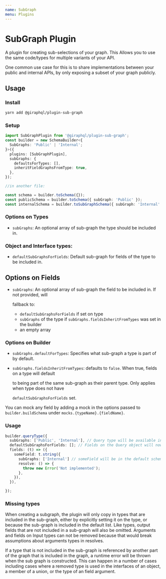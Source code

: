 ```yaml
---
name: SubGraph
menu: Plugins
---
```


# SubGraph Plugin

A plugin for creating sub-selections of your graph. This Allows you to use the same code/types for multiple variants of your API.

One common use case for this is to share implementations between your public and internal APIs, by only exposing a subset of your graph publicly.

## Usage

### Install

```bash
yarn add @giraphql/plugin-sub-graph
```

### Setup

```typescript
import SubGraphPlugin from '@giraphql/plugin-sub-graph';
const builder = new SchemaBuilder<{
  SubGraphs: 'Public' | 'Internal';
}>({
  plugins: [SubGraphPlugin],
  subGraphs: {
    defaultsForTypes: [],
    inheritFieldGraphsFromType: true,
  },
});

//in another file:

const schema = builder.toSchema({});
const publicSchema = builder.toSchema({ subGraph: 'Public' });
const internalSchema = builder.toSubGraphSchema({ subGraph: 'Internal' });
```

### Options on Types

* `subGraphs`: An optional array of sub-graph the type should be included in.

### Object and Interface types:

* `defaultSubGraphsForFields`: Default sub-graph for fields of the type to be included in.

## Options on Fields

* `subGraphs`: An optional array of sub-graph the field to be included in. If not provided, will

  fallback to:

  * `defaultSubGraphsForFields` if set on type
  * `subGraphs` of the type if `subGraphs.fieldsInheritFromTypes` was set in the builder
  * an empty array

### Options on Builder

* `subGraphs.defaultForTypes`: Specifies what sub-graph a type is part of by default.
* `subGraphs.fieldsInheritFromTypes`: defaults to `false`. When true, fields on a type will default

  to being part of the same sub-graph as their parent type. Only applies when type does not have

  `defaultSubGraphsForFields` set.

You can mock any field by adding a mock in the options passed to `builder.buildSchema` under `mocks.{typeName}.{fieldName}`.

### Usage

```typescript
builder.queryType({
  subGraphs: ['Public', 'Internal'], // Query type will be available in default, Public, and Other schemas
  defaultSubGraphsForFields: []; // Fields on the Query object will now default to not being a part of any subgraph
  fields: (t) => ({
    someField: t.string({
      subGraphs: ['Internal'] // someField will be in the default schema and "Other" sub graph, but not present in the Public sub graph
      resolve: () => {
        throw new Error('Not implemented');
      },
    }),
  }),

});
```

### Missing types

When creating a subgraph, the plugin will only copy in types that are included in the sub-graph, either by explicitly setting it on the type, or because the sub-graph is included in the default list. Like types, output fields that are not included in a sub-graph will also be omitted. Arguments and fields on Input types can not be removed because that would break assumptions about arguments types in resolves.

If a type that is not included in the sub-graph is referenced by another part of the graph that is included in the graph, a runtime error will be thrown when the sub graph is constructed. This can happen in a number of cases including cases where a removed type is used in the interfaces of an object, a member of a union, or the type of an field argument.

